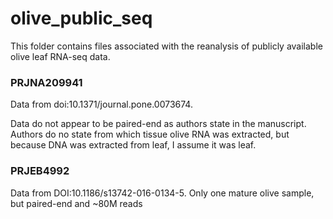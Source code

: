# olive_public_seq
This folder contains files associated with the reanalysis of publicly available olive leaf RNA-seq data.

### PRJNA209941
Data from doi:10.1371/journal.pone.0073674.

Data do not appear to be paired-end as authors state in the manuscript. Authors do no state from which tissue olive RNA was extracted, but because DNA was extracted from leaf, I assume it was leaf. 

### PRJEB4992
Data from DOI:10.1186/s13742-016-0134-5.
Only one mature olive sample, but paired-end and ~80M reads
